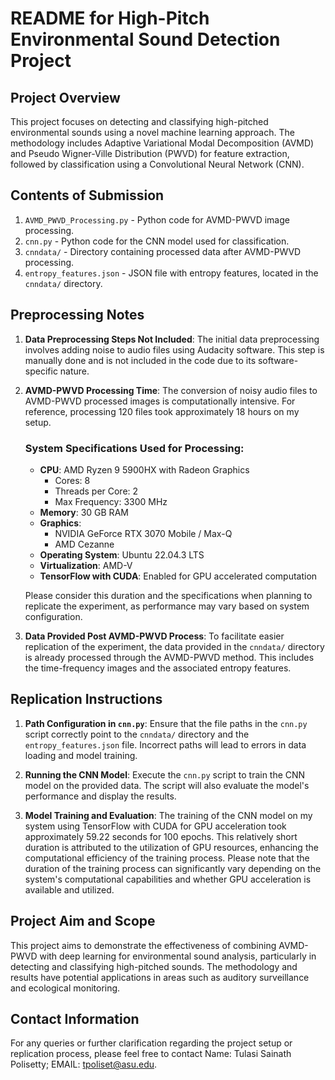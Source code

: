 # README for High-Pitch Environmental Sound Detection Project

## Project Overview

This project focuses on detecting and classifying high-pitched environmental sounds using a novel machine learning approach. The methodology includes Adaptive Variational Modal Decomposition (AVMD) and Pseudo Wigner-Ville Distribution (PWVD) for feature extraction, followed by classification using a Convolutional Neural Network (CNN).


## Contents of Submission

1. `AVMD_PWVD_Processing.py` - Python code for AVMD-PWVD image processing.
2. `cnn.py` - Python code for the CNN model used for classification.
3. `cnndata/` - Directory containing processed data after AVMD-PWVD processing.
4. `entropy_features.json` - JSON file with entropy features, located in the `cnndata/` directory.


## Preprocessing Notes

1. **Data Preprocessing Steps Not Included**: The initial data preprocessing involves adding noise to audio files using Audacity software. This step is manually done and is not included in the code due to its software-specific nature.

2. **AVMD-PWVD Processing Time**: The conversion of noisy audio files to AVMD-PWVD processed images is computationally intensive. For reference, processing 120 files took approximately 18 hours on my setup. 

    ### System Specifications Used for Processing:
    - **CPU**: AMD Ryzen 9 5900HX with Radeon Graphics
      - Cores: 8
      - Threads per Core: 2
      - Max Frequency: 3300 MHz
    - **Memory**: 30 GB RAM
    - **Graphics**:
      - NVIDIA GeForce RTX 3070 Mobile / Max-Q
      - AMD Cezanne
    - **Operating System**: Ubuntu 22.04.3 LTS
    - **Virtualization**: AMD-V
    - **TensorFlow with CUDA**: Enabled for GPU accelerated computation

   Please consider this duration and the specifications when planning to replicate the experiment, as performance may vary based on system configuration.

3. **Data Provided Post AVMD-PWVD Process**: To facilitate easier replication of the experiment, the data provided in the `cnndata/` directory is already processed through the AVMD-PWVD method. This includes the time-frequency images and the associated entropy features.


## Replication Instructions

1. **Path Configuration in `cnn.py`**: Ensure that the file paths in the `cnn.py` script correctly point to the `cnndata/` directory and the `entropy_features.json` file. Incorrect paths will lead to errors in data loading and model training.

2. **Running the CNN Model**: Execute the `cnn.py` script to train the CNN model on the provided data. The script will also evaluate the model's performance and display the results.

3. **Model Training and Evaluation**: The training of the CNN model on my system using TensorFlow with CUDA for GPU acceleration took approximately 59.22 seconds for 100 epochs. This relatively short duration is attributed to the utilization of GPU resources, enhancing the computational efficiency of the training process. Please note that the duration of the training process can significantly vary depending on the system's computational capabilities and whether GPU acceleration is available and utilized.


## Project Aim and Scope

This project aims to demonstrate the effectiveness of combining AVMD-PWVD with deep learning for environmental sound analysis, particularly in detecting and classifying high-pitched sounds. The methodology and results have potential applications in areas such as auditory surveillance and ecological monitoring.


## Contact Information

For any queries or further clarification regarding the project setup or replication process, please feel free to contact Name: Tulasi Sainath Polisetty; EMAIL: tpoliset@asu.edu.
